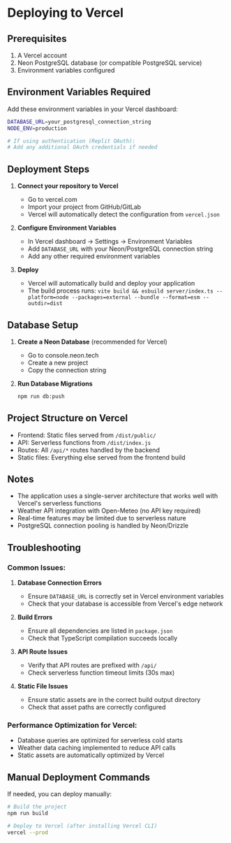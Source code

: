 # Deploying to Vercel

## Prerequisites

1. A Vercel account
2. Neon PostgreSQL database (or compatible PostgreSQL service)
3. Environment variables configured

## Environment Variables Required

Add these environment variables in your Vercel dashboard:

```bash
DATABASE_URL=your_postgresql_connection_string
NODE_ENV=production

# If using authentication (Replit OAuth):
# Add any additional OAuth credentials if needed
```

## Deployment Steps

1. **Connect your repository to Vercel**
   - Go to vercel.com
   - Import your project from GitHub/GitLab
   - Vercel will automatically detect the configuration from `vercel.json`

2. **Configure Environment Variables**
   - In Vercel dashboard → Settings → Environment Variables
   - Add `DATABASE_URL` with your Neon/PostgreSQL connection string
   - Add any other required environment variables

3. **Deploy**
   - Vercel will automatically build and deploy your application
   - The build process runs: `vite build && esbuild server/index.ts --platform=node --packages=external --bundle --format=esm --outdir=dist`

## Database Setup

1. **Create a Neon Database** (recommended for Vercel)
   - Go to console.neon.tech
   - Create a new project
   - Copy the connection string

2. **Run Database Migrations**
   ```bash
   npm run db:push
   ```

## Project Structure on Vercel

- Frontend: Static files served from `/dist/public/`
- API: Serverless functions from `/dist/index.js`
- Routes: All `/api/*` routes handled by the backend
- Static files: Everything else served from the frontend build

## Notes

- The application uses a single-server architecture that works well with Vercel's serverless functions
- Weather API integration with Open-Meteo (no API key required)
- Real-time features may be limited due to serverless nature
- PostgreSQL connection pooling is handled by Neon/Drizzle

## Troubleshooting

### Common Issues:

1. **Database Connection Errors**
   - Ensure `DATABASE_URL` is correctly set in Vercel environment variables
   - Check that your database is accessible from Vercel's edge network

2. **Build Errors**
   - Ensure all dependencies are listed in `package.json`
   - Check that TypeScript compilation succeeds locally

3. **API Route Issues**
   - Verify that API routes are prefixed with `/api/`
   - Check serverless function timeout limits (30s max)

4. **Static File Issues**
   - Ensure static assets are in the correct build output directory
   - Check that asset paths are correctly configured

### Performance Optimization for Vercel:

- Database queries are optimized for serverless cold starts
- Weather data caching implemented to reduce API calls
- Static assets are automatically optimized by Vercel

## Manual Deployment Commands

If needed, you can deploy manually:

```bash
# Build the project
npm run build

# Deploy to Vercel (after installing Vercel CLI)
vercel --prod
```